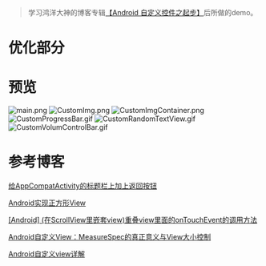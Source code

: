 > 学习鸿洋大神的博客专辑[【Android 自定义控件之起步】](http://blog.csdn.net/lmj623565791/article/category/2680591)后所做的demo。

# 优化部分


# 预览
![main.png](/preview/main.png)
![CustomImg.png](/preview/CustomImg.png)
![CustomImgContainer.png](/preview/CustomImgContainer.png)
![CustomProgressBar.gif](/preview/CustomProgressBar.gif)
![CustomRandomTextView.gif](/preview/CustomRandomTextView.gif)
![CustomVolumControlBar.gif](/preview/CustomVolumControlBar.gif)

# 参考博客

[给AppCompatActivity的标题栏上加上返回按钮](http://www.jianshu.com/p/3600b2178afa)

[Android实现正方形View](http://blog.csdn.net/qjay_dev/article/details/46852859)

[[Android] (在ScrollView里嵌套view)重叠view里面的onTouchEvent的调用方法](http://www.cnblogs.com/rossoneri/p/3994662.html)

[Android自定义View：MeasureSpec的真正意义与View大小控制](https://segmentfault.com/a/1190000007948959)

[Android自定义view详解](https://shaohui.me/2016/07/08/Android%E8%87%AA%E5%AE%9A%E4%B9%89view%E8%AF%A6%E8%A7%A3/)



